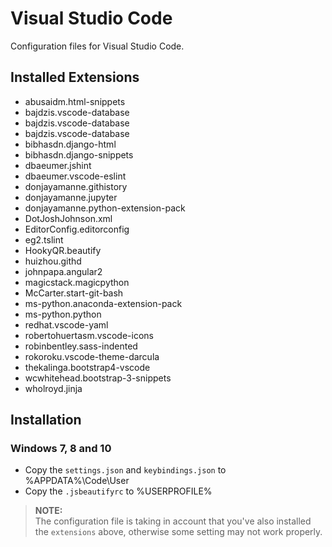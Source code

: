 # Visual Studio Code #

Configuration files for Visual Studio Code.

## Installed Extensions ##
* abusaidm.html-snippets  
* bajdzis.vscode-database  
* bajdzis.vscode-database  
* bajdzis.vscode-database  
* bibhasdn.django-html  
* bibhasdn.django-snippets  
* dbaeumer.jshint  
* dbaeumer.vscode-eslint  
* donjayamanne.githistory  
* donjayamanne.jupyter  
* donjayamanne.python-extension-pack  
* DotJoshJohnson.xml  
* EditorConfig.editorconfig  
* eg2.tslint  
* HookyQR.beautify  
* huizhou.githd  
* johnpapa.angular2  
* magicstack.magicpython  
* McCarter.start-git-bash  
* ms-python.anaconda-extension-pack  
* ms-python.python  
* redhat.vscode-yaml  
* robertohuertasm.vscode-icons  
* robinbentley.sass-indented  
* rokoroku.vscode-theme-darcula  
* thekalinga.bootstrap4-vscode  
* wcwhitehead.bootstrap-3-snippets  
* wholroyd.jinja  

## Installation ##

### Windows 7, 8 and 10 ###
* Copy the `settings.json` and `keybindings.json` to %APPDATA%\Code\User  
* Copy the `.jsbeautifyrc` to %USERPROFILE%  

> __NOTE:__  
> The configuration file is taking in account that you've also installed the `extensions` above, otherwise some setting may not work properly.